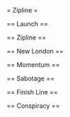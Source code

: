 = Zipline =


== Launch ==

== Zipline ==

== New London ==

== Momentum ==

== Sabotage ==

== Finish Line ==

== Conspiracy ==

